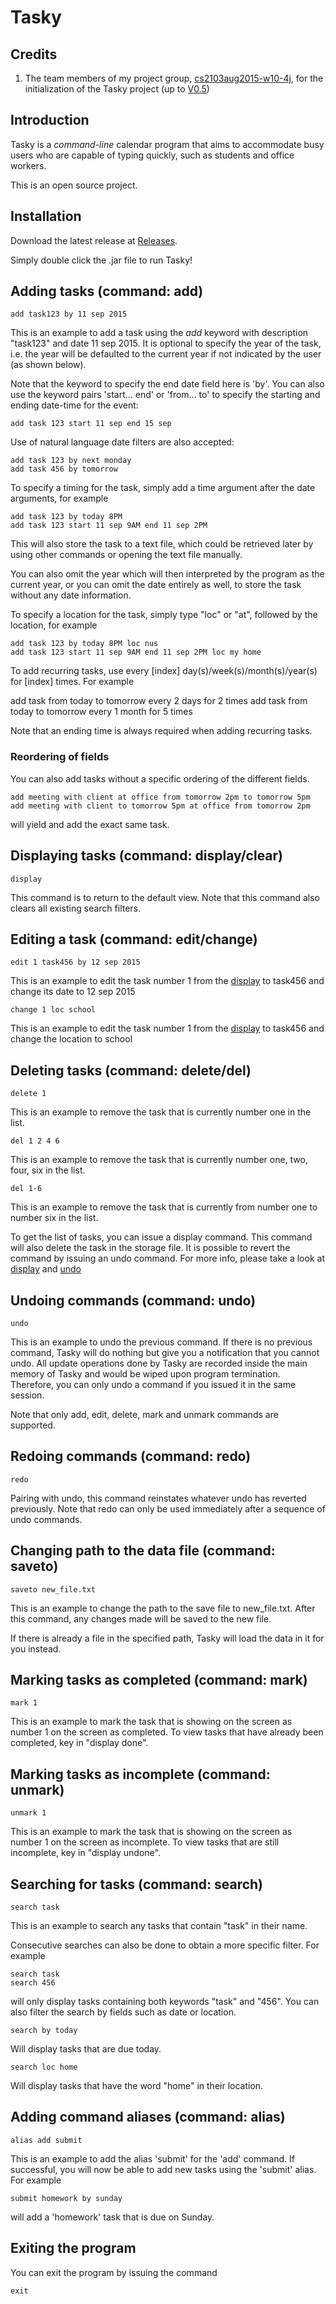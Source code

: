 # Tasky

## Credits

1. The team members of my project group, [cs2103aug2015-w10-4j](https://github.com/cs2103aug2015-w10-4j), for the initialization of the Tasky project (up to [V0.5](https://github.com/cs2103aug2015-w10-4j/main))

## Introduction
Tasky is a _command-line_ calendar program that aims to accommodate busy users who are capable of typing quickly, such as students and office workers.

This is an open source project.

## Installation
Download the latest release at [Releases](https://github.com/m133225/Tasky/releases).

Simply double click the .jar file to run Tasky!

## Adding tasks (command: add)

	add task123 by 11 sep 2015

This is an example to add a task using the *add* keyword with description "task123" and date 11 sep 2015. It is optional to specify the year of the task, i.e. the year will be defaulted to the current year if not indicated by the user (as shown below).

Note that the keyword to specify the end date field here is 'by'. You can also use the keyword pairs 'start... end' or 'from... to' to specify the starting and ending date-time for the event:

	add task 123 start 11 sep end 15 sep

Use of natural language date filters are also accepted:

	add task 123 by next monday
	add task 456 by tomorrow

To specify a timing for the task, simply add a time argument after the date arguments, for example

	add task 123 by today 8PM
	add task 123 start 11 sep 9AM end 11 sep 2PM

This will also store the task to a text file, which could be retrieved later by using other commands or opening the text file manually.

You can also omit the year which will then interpreted by the program as the current year, or you can omit the date entirely as well, to store the task without any date information.

To specify a location for the task, simply type "loc" or "at", followed by the location, for example

	add task 123 by today 8PM loc nus
	add task 123 start 11 sep 9AM end 11 sep 2PM loc my home

To add recurring tasks, use every [index] day(s)/week(s)/month(s)/year(s) for [index] times. For example

  add task from today to tomorrow every 2 days for 2 times
  add task from today to tomorrow every 1 month for 5 times

Note that an ending time is always required when adding recurring tasks.

### Reordering of fields

You can also add tasks without a specific ordering of the different fields.

	add meeting with client at office from tomorrow 2pm to tomorrow 5pm
	add meeting with client to tomorrow 5pm at office from tomorrow 2pm

will yield and add the exact same task.

## Displaying tasks (command: display/clear)

	display

This command is to return to the default view.
Note that this command also clears all existing search filters.

## Editing a task (command: edit/change)

	edit 1 task456 by 12 sep 2015

This is an example to edit the task number 1 from the [display](#displaying-tasks) to task456 and change its date to 12 sep 2015


	change 1 loc school

This is an example to edit the task number 1 from the [display](#displaying-tasks) to task456 and change the location to school

## Deleting tasks (command: delete/del)

	delete 1  

This is an example to remove the task that is currently number one in the list.

	del 1 2 4 6

This is an example to remove the task that is currently number one, two, four, six in the list.

	del 1-6

This is an example to remove the task that is currently from number one to number six in the list.

To get the list of tasks, you can issue a display command. This command will also delete the task in the storage file. It is possible to revert the command by issuing an undo command. For more info, please take a look at [display](#displaying-tasks) and [undo](#undoing-commands)


## Undoing commands (command: undo)

	undo

This is an example to undo the previous command. If there is no previous command, Tasky will do nothing but give you a notification that you cannot undo. All update operations done by Tasky are recorded inside the main memory of Tasky and would be wiped upon program termination. Therefore, you can only undo a command if you issued it in the same session.

Note that only add, edit, delete, mark and unmark commands are supported.

## Redoing commands (command: redo)

	redo

Pairing with undo, this command reinstates whatever undo has reverted previously. Note that redo can only be used immediately after a sequence of undo commands.

## Changing path to the data file (command: saveto)

	saveto new_file.txt

This is an example to change the path to the save file to new_file.txt. After this command, any changes made will be saved to the new file.

If there is already a file in the specified path, Tasky will load the data in it for you instead.

## Marking tasks as completed  (command: mark)

	mark 1

This is an example to mark the task that is showing on the screen as number 1 on the screen as completed. To view tasks that have already been completed, key in "display done".

## Marking tasks as incomplete  (command: unmark)

	unmark 1

This is an example to mark the task that is showing on the screen as number 1 on the screen as incomplete. To view tasks that are still incomplete, key in "display undone".       
## Searching for tasks (command: search)

	search task

This is an example to search any tasks that contain "task" in their name.

Consecutive searches can also be done to obtain a more specific filter. For example

	search task
	search 456

will only display tasks containing both keywords "task" and "456".
You can also filter the search by fields such as date or location.

	search by today

Will display tasks that are due today.

	search loc home

Will display tasks that have the word "home" in their location.

## Adding command aliases (command: alias)

	alias add submit

This is an example to add the alias 'submit' for the 'add' command. If successful, you will now be able to add new tasks using the 'submit' alias. For example

	submit homework by sunday

will add a 'homework' task that is due on Sunday.

## Exiting the program
You can exit the program by issuing the command

	exit
